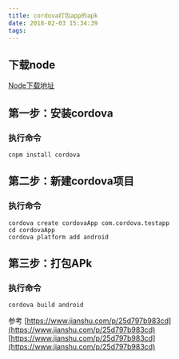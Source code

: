 ```yaml
---
title: cordova打包app的apk
date: 2018-02-03 15:34:39
tags:
---  
```

## 下载node 
[Node下载地址](http://nodejs.cn/download/)   
## 第一步：安装cordova
### 执行命令
	cnpm install cordova  
## 第二步：新建cordova项目   
### 执行命令
	cordova create cordovaApp com.cordova.testapp
	cd cordovaApp
	cordova platform add android
## 第三步：打包APk   
### 执行命令
	cordova build android  
参考  [https://www.jianshu.com/p/25d797b983cd](https://www.jianshu.com/p/25d797b983cd)  
[https://www.jianshu.com/p/25d797b983cd](https://www.jianshu.com/p/25d797b983cd)  

